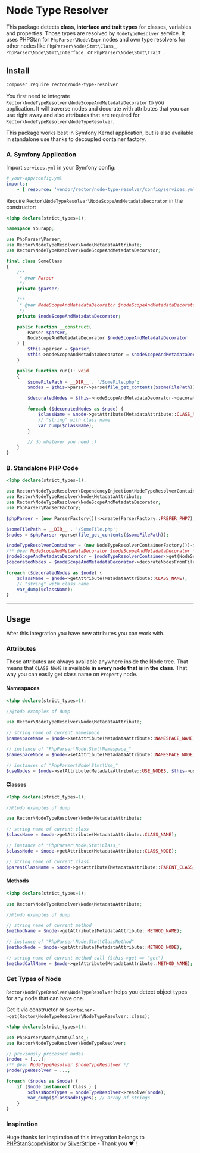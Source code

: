 # Node Type Resolver

This package detects **class, interface and trait types** for classes, variables and properties. Those types are resolved by `NodeTypeResolver` service. It uses PHPStan for `PhpParser\Node\Expr` nodes and own type resolvers for other nodes like `PhpParser\Node\Stmt\Class_`, `PhpParser\Node\Stmt\Interface_` or `PhpParser\Node\Stmt\Trait_`.


## Install

```bash
composer require rector/node-type-resolver
```

You first need to integrate `Rector\NodeTypeResolver\NodeScopeAndMetadataDecorator` to you application. It will traverse nodes and decorate with attributes that you can use right away and also attributes that are required for  `Rector\NodeTypeResolver\NodeTypeResolver`.

This package works best in Symfony Kernel application, but is also available in standalone use thanks to decoupled container factory.

### A. Symfony Application

Import `services.yml` in your Symfony config:

```yaml
# your-app/config.yml
imports:
    - { resource: 'vendor/rector/node-type-resolver/config/services.yml' }
```

Require `Rector\NodeTypeResolver\NodeScopeAndMetadataDecorator` in the constructor:

```php
<?php declare(strict_types=1);

namespace YourApp;

use PhpParser\Parser;
use Rector\NodeTypeResolver\Node\MetadataAttribute;
use Rector\NodeTypeResolver\NodeScopeAndMetadataDecorator;

final class SomeClass
{
    /**
     * @var Parser
     */
    private $parser;

    /**
     * @var NodeScopeAndMetadataDecorator $nodeScopeAndMetadataDecorator
     */
    private $nodeScopeAndMetadataDecorator;

    public function __construct(
        Parser $parser,
        NodeScopeAndMetadataDecorator $nodeScopeAndMetadataDecorator
    ) {
        $this->parser = $parser;
        $this->nodeScopeAndMetadataDecorator = $nodeScopeAndMetadataDecorator;
    }

    public function run(): void
    {
        $someFilePath = __DIR__ . '/SomeFile.php';
        $nodes = $this->parser->parse(file_get_contents($someFilePath));

        $decoratedNodes = $this->nodeScopeAndMetadataDecorator->decorateNodesFromFile($nodes, $someFilePath);

        foreach ($decoratedNodes as $node) {
            $className = $node->getAttribute(MetadataAttribute::CLASS_NAME);
            // "string" with class name
            var_dump($className);
        }

        // do whatever you need :)
    }
}
```

### B. Standalone PHP Code

```php
<?php declare(strict_types=1);

use Rector\NodeTypeResolver\DependencyInjection\NodeTypeResolverContainerFactory;
use Rector\NodeTypeResolver\Node\MetadataAttribute;
use Rector\NodeTypeResolver\NodeScopeAndMetadataDecorator;
use PhpParser\ParserFactory;

$phpParser = (new ParserFactory())->create(ParserFactory::PREFER_PHP7);

$someFilePath = __DIR__ . '/SomeFile.php';
$nodes = $phpParser->parse(file_get_contents($someFilePath));

$nodeTypeResolverContainer = (new NodeTypeResolverContainerFactory())->create();
/** @var NodeScopeAndMetadataDecorator $nodeScopeAndMetadataDecorator */
$nodeScopeAndMetadataDecorator = $nodeTypeResolverContainer->get(NodeScopeAndMetadataDecorator::class);
$decoratedNodes = $nodeScopeAndMetadataDecorator->decorateNodesFromFile($nodes, $someFilePath);

foreach ($decoratedNodes as $node) {
    $className = $node->getAttribute(MetadataAttribute::CLASS_NAME);
    // "string" with class name
    var_dump($className);
}
```


---

## Usage

After this integration you have new attributes you can work with.

### Attributes

These attributes are always available anywhere inside the Node tree. That means that `CLASS_NAME` is available **in every node that is in the class**. That way you can easily get class name on `Property` node.

#### Namespaces

```php
<?php declare(strict_types=1);

//@todo examples of dump

use Rector\NodeTypeResolver\Node\MetadataAttribute;

// string name of current namespace
$namespaceName = $node->setAttribute(MetadataAttribute::NAMESPACE_NAME, $this->namespaceName);

// instance of "PhpParser\Node\Stmt\Namespace_"
$namespaceNode = $node->setAttribute(MetadataAttribute::NAMESPACE_NODE, $this->namespaceNode);

// instances of "PhpParser\Node\Stmt\Use_"
$useNodes = $node->setAttribute(MetadataAttribute::USE_NODES, $this->useNodes);
```

#### Classes

```php
<?php declare(strict_types=1);

//@todo examples of dump

use Rector\NodeTypeResolver\Node\MetadataAttribute;

// string name of current class
$className = $node->getAttribute(MetadataAttribute::CLASS_NAME);

// instance of "PhpParser\Node\Stmt\Class_"
$classNode = $node->getAttribute(MetadataAttribute::CLASS_NODE);

// string name of current class
$parentClassName = $node->getAttribute(MetadataAttribute::PARENT_CLASS_NAME);
```

#### Methods

```php
<?php declare(strict_types=1);

use Rector\NodeTypeResolver\Node\MetadataAttribute;

//@todo examples of dump

// string name of current method
$methodName = $node->getAttribute(MetadataAttribute::METHOD_NAME);

// instance of "PhpParser\Node\Stmt\ClassMethod"
$methodNode = $node->getAttribute(MetadataAttribute::METHOD_NODE);

// string name of current method call ($this->get => "get")
$methodCallName = $node->getAttribute(MetadataAttribute::METHOD_NAME);
```

### Get Types of Node

`Rector\NodeTypeResolver\NodeTypeResolver` helps you detect object types for any node that can have one.

Get it via constructor or `$container->get(Rector\NodeTypeResolver\NodeTypeResolver::class)`;

```php
<?php declare(strict_types=1);

use PhpParser\Node\Stmt\Class_;
use Rector\NodeTypeResolver\NodeTypeResolver;

// previously processed nodes
$nodes = [...];
/** @var NodeTypeResolver $nodeTypeResolver */
$nodeTypeResolver = ...;

foreach ($nodes as $node) {
    if ($node instanceof Class_) {
        $classNodeTypes = $nodeTypeResolver->resolve($node);
        var_dump($classNodeTypes); // array of strings
    }
}
```

### Inspiration

Huge thanks for inspiration of this integration belongs to [PHPStanScopeVisitor](https://github.com/silverstripe/silverstripe-upgrader/blob/532182b23e854d02e0b27e68ebc394f436de0682/src/UpgradeRule/PHP/Visitor/PHPStanScopeVisitor.php) by [SilverStripe](https://github.com/silverstripe/) - Thank you ❤️️ !

